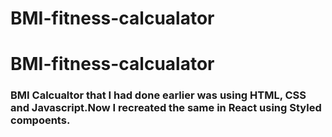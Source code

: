 # BMI-fitness-calcualator
# BMI-fitness-calcualator

 ### BMI Calcualtor that I had done earlier was using HTML, CSS and Javascript.Now I recreated the same in React using Styled compoents.
